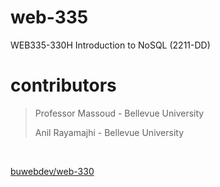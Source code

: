 # web-335
WEB335-330H Introduction to NoSQL (2211-DD)


# contributors

> Professor Massoud - Bellevue University
>
> Anil Rayamajhi - Bellevue University

<br />

[buwebdev/web-330](https://github.com/buwebdev/web-330)
